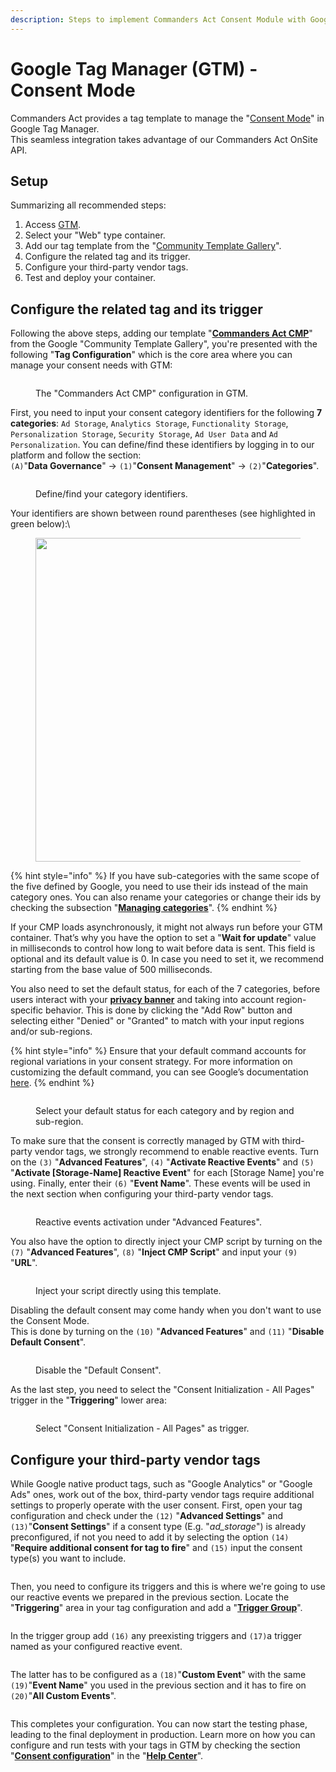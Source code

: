 ```yaml
---
description: Steps to implement Commanders Act Consent Module with Google Tag Manager.
---
```


# Google Tag Manager (GTM) - Consent Mode

Commanders Act provides a tag template to manage the "[Consent Mode](https://developers.google.com/tag-platform/devguides/consent)" in Google Tag Manager.\
This seamless integration takes advantage of our Commanders Act OnSite API.&#x20;

## Setup

Summarizing all recommended steps:

1. Access [GTM](https://tagmanager.google.com/).
2. Select your "Web" type container.
3. Add our tag template from the "[Community Template Gallery](https://tagmanager.google.com/gallery/#/owners/TagCommander/templates/GTM-OnSite-API)".
4. Configure the related tag and its trigger.
5. Configure your third-party vendor tags.
6. Test and deploy your container.

## Configure the related tag and its trigger

Following the above steps, adding our template "[**Commanders Act CMP**](https://tagmanager.google.com/gallery/#/owners/TagCommander/templates/GTM-OnSite-API)" from the Google "Community Template Gallery", you're presented with the following "**Tag Configuration**" which is the core area where you can manage your consent needs with GTM:

<figure><img src="../../../../.gitbook/assets/onsite_api1.png" alt=""><figcaption><p>The "Commanders Act CMP" configuration in GTM.</p></figcaption></figure>

First, you need to input your consent category identifiers for the following **7 categories**: `Ad Storage`, `Analytics Storage`, `Functionality Storage`, `Personalization Storage`, `Security Storage`, `Ad User Data` and `Ad Personalization`. You can define/find these identifiers by logging in to our platform and follow the section:\
`(A)`"**Data Governance**" → `(1)`"**Consent Management**" → `(2)`"**Categories**".

<figure><img src="../../../../.gitbook/assets/onsite_api2.png" alt=""><figcaption><p>Define/find your category identifiers.</p></figcaption></figure>

Your identifiers are shown between round parentheses (see highlighted in green below):\


<figure><img src="../../../../.gitbook/assets/image (515).png" alt="" width="518"><figcaption></figcaption></figure>

{% hint style="info" %}
If you have sub-categories with the same scope of the five defined by Google, you need to use their ids instead of the main category ones. You can also rename your categories or change their ids by checking the subsection "[**Managing categories**](https://community.commandersact.com/trustcommander/user-guides/categories-and-tags/manage-categories#managing-categories)".
{% endhint %}

If your CMP loads asynchronously, it might not always run before your GTM container. That’s why you have the option to set a "**Wait for update**" value in milliseconds to control how long to wait before data is sent. This field is optional and its default value is 0. In case you need to set it, we recommend starting from the base value of 500 milliseconds.

You also need to set the default status, for each of the 7 categories, before users interact with your [**privacy banner**](https://community.commandersact.com/trustcommander/user-guides/privacy-banners) and taking into account region-specific behavior. This is done by clicking the "Add Row" button and selecting either "Denied" or "Granted" to match with your input regions and/or sub-regions.&#x20;

{% hint style="info" %}
Ensure that your default command accounts for regional variations in your consent strategy. For more information on customizing the default command, you can see Google’s documentation [here](https://developers.google.com/tag-platform/devguides/consent#region-specific\_behavior).
{% endhint %}

<figure><img src="../../../../.gitbook/assets/onsite_api4.png" alt=""><figcaption><p>Select your default status for each category and by region and sub-region.</p></figcaption></figure>

To make sure that the consent is correctly managed by GTM with third-party vendor tags, we strongly recommend to enable reactive events. Turn on the `(3)` "**Advanced Features**", `(4)` "**Activate Reactive Events**" and `(5)` "**Activate \[Storage-Name] Reactive Event**" for each \[Storage Name] you're using. Finally, enter their `(6)` "**Event Name**". These events will be used in the next section when configuring your third-party vendor tags.

<figure><img src="../../../../.gitbook/assets/onsite_api5.png" alt=""><figcaption><p>Reactive events activation under "Advanced Features".</p></figcaption></figure>

You also have the option to directly inject your CMP script by turning on the `(7)` "**Advanced Features**", `(8)` "**Inject CMP Script**" and input your `(9)` "**URL**".

<figure><img src="../../../../.gitbook/assets/onsite_api6.png" alt=""><figcaption><p>Inject your script directly using this template.</p></figcaption></figure>

Disabling the default consent may come handy when you don't want to use the Consent Mode.\
This is done by turning on the `(10)` "**Advanced Features**" and `(11)` "**Disable Default Consent**".

<figure><img src="../../../../.gitbook/assets/onsite_api7.png" alt=""><figcaption><p>Disable the "Default Consent".</p></figcaption></figure>

As the last step, you need to select the "Consent Initialization - All Pages" trigger in the "**Triggering**" lower area:

<figure><img src="../../../../.gitbook/assets/image (202).png" alt=""><figcaption><p>Select "Consent Initialization - All Pages" as trigger.</p></figcaption></figure>

## Configure your third-party vendor tags

While Google native product tags, such as "Google Analytics" or "Google Ads" ones, work out of the box, third-party vendor tags require additional settings to properly operate with the user consent. First, open your tag configuration and check under the `(12)` "**Advanced Settings**" and `(13)`"**Consent Settings**" if a consent type (E.g. "_ad\_storage_") is already preconfigured, if not you need to add it by selecting the option `(14)` "**Require additional consent for tag to fire**" and `(15)` input the consent type(s) you want to include.

<figure><img src="../../../../.gitbook/assets/image (215).png" alt=""><figcaption></figcaption></figure>

Then, you need to configure its triggers and this is where we're going to use our reactive events we prepared in the previous section. Locate the "**Triggering**" area in your tag configuration and add a "[**Trigger Group**](https://support.google.com/tagmanager/answer/9164222?hl=en)".

<figure><img src="../../../../.gitbook/assets/image (186).png" alt=""><figcaption></figcaption></figure>

In the trigger group add `(16)` any preexisting triggers and `(17)`a trigger named as your configured reactive event.

<figure><img src="../../../../.gitbook/assets/image (206).png" alt=""><figcaption></figcaption></figure>

The latter has to be configured as a `(18)`"**Custom Event**" with the same `(19)`"**Event Name**" you used in the previous section and it has to fire on `(20)`"**All Custom Events**".

<figure><img src="../../../../.gitbook/assets/image (191).png" alt=""><figcaption></figcaption></figure>

This completes your configuration. You can now start the testing phase, leading to the final deployment in production. Learn more on how you can configure and run tests with your tags in GTM by checking the section "[**Consent configuration**](https://support.google.com/tagmanager/answer/10718549/?hl=en-GB)" in the "[**Help Center**](https://support.google.com/tagmanager/)".
